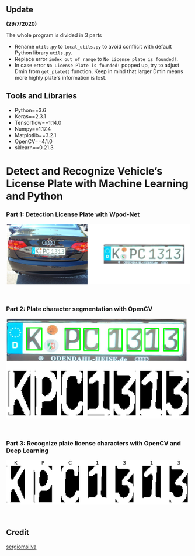 ## Update
__(29/7/2020)__

The whole program is divided in 3 parts
- Rename `utils.py` to  `local_utils.py` to avoid conflicit with default Python library `utils.py`.
- Replace error `index out of range` to `No License plate is founded!`.
- In case error `No License Plate is founded!` popped up, try to adjust Dmin from `get_plate()` function. Keep in mind that larger Dmin means more highly plate's information is lost.

## Tools and Libraries
- Python==3.6
- Keras==2.3.1
- Tensorflow==1.14.0
- Numpy==1.17.4
- Matplotlib==3.2.1
- OpenCV==4.1.0
- sklearn==0.21.3

# Detect and Recognize Vehicle’s License Plate with Machine Learning and Python 

### Part 1: Detection License Plate with Wpod-Net
<p align="center"><img src="./figures/Part1_result.jpg" width=640></p><br>

### Part 2: Plate character segmentation with OpenCV

<p align="center"><img src="./figures/Part2_result.jpg" width=640></p><br>

### Part 3: Recognize plate license characters with OpenCV and Deep Learning

<p align="center"><img src="./figures/Part3_result.jpg" width=640></p><br>


## Credit
[sergiomsilva](https://github.com/sergiomsilva/alpr-unconstrained)
